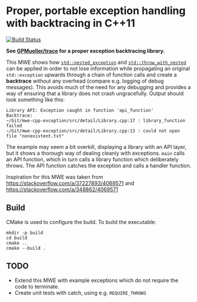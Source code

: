 Proper, portable exception handling with backtracing in C++11
====================================================================

[![Build Status](https://api.travis-ci.org/GPMueller/mwe-cpp-exception.svg?branch=master)](https://travis-ci.org/GPMueller/mwe-cpp-exception)

**See [GPMueller/trace](https://github.com/GPMueller/trace) for a proper exception backtracing library.**

This MWE shows how [`std::nested_exception`](http://en.cppreference.com/w/cpp/error/nested_exception) and [`std::throw_with_nested`](http://en.cppreference.com/w/cpp/error/throw_with_nested) can be applied in order to not lose information while propagating
an original `std::exception` upwards through a chain of function calls and create a **backtrace** without any overhead (compare e.g. logging of debug messages).
This avoids much of the need for any debugging and provides a way of ensuring that a library does not crash ungracefully.
Output should look something like this:
```
Library API: Exception caught in function 'api_function'
Backtrace:
~/Git/mwe-cpp-exception/src/detail/Library.cpp:17 : library_function failed
~/Git/mwe-cpp-exception/src/detail/Library.cpp:13 : could not open file "nonexistent.txt"
```

The example may seem a bit overkill, displaying a library with an API layer, but it shows a thorough way of dealing cleanly with exceptions.
`main` calls an API function, which in turn calls a library function which deliberately throws. The API function catches the exception and
calls a handler function.

Inspiration for this MWE was taken from https://stackoverflow.com/a/37227893/4069571 and https://stackoverflow.com/a/348862/4069571

Build
--------------------------------------------------------------------

CMake is used to configure the build. To build the executable:
```
mkdir -p build
cd build
cmake ..
cmake --build .
```

TODO
--------------------------------------------------------------------
- Extend this MWE with example exceptions which do not require the code to terminate.
- Create unit tests with catch, using e.g. `REQUIRE_THROWS`
